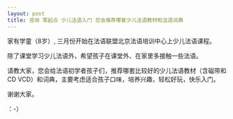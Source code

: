 ```yaml
---
layout: post
title: 咨询 零起点 少儿法语入门 您会推荐哪套少儿法语教材和法语词典
---
```


家有学童（8岁）, 三月份开始在法语联盟北京法语培训中心上少儿法语课程。

除了课堂学习少儿法语外，希望孩子在课堂外、在家里多接触一些法语。

请教大家，您会给法语初学者孩子们，推荐哪套比较好的少儿法语教材（含磁带和CD VCD）和词典，主要考虑适合孩子口味，培养兴趣，轻松好玩，快乐入门。

谢谢大家。

：-）

